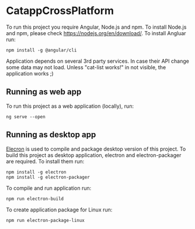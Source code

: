 # CatappCrossPlatform

To run this project you require Angular, Node.js and npm. To install Node.js and npm, please check https://nodejs.org/en/download/. To install  Angluar run:
```
npm install -g @angular/cli
```

Application depends on several 3rd party services. In case their API change some data may not load. Unless "cat-list works!" in not visible, the application works ;)

## Running as web app

To run this project as a web application (locally), run:
```
ng serve --open
```

## Running as desktop app

[Elecron](https://electronjs.org/) is used to compile and package desktop version of this project. To build this project as desktop application, electron and electron-packager are required. To install them run:
```
npm install -g electron
npm install -g electron-packager
```
To compile and run application run:
```
npm run electron-build
```
To create application package for Linux run:
```
npm run electron-package-linux
```



